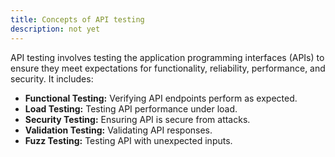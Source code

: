 ```yaml
---
title: Concepts of API testing
description: not yet
---
```

API testing involves testing the application programming interfaces (APIs) to ensure they meet expectations for functionality, reliability, performance, and security. It includes:
      <ul>
        <li><strong>Functional Testing:</strong> Verifying API endpoints perform as expected.</li>
        <li><strong>Load Testing:</strong> Testing API performance under load.</li>
        <li><strong>Security Testing:</strong> Ensuring API is secure from attacks.</li>
        <li><strong>Validation Testing:</strong> Validating API responses.</li>
        <li><strong>Fuzz Testing:</strong> Testing API with unexpected inputs.</li>
      </ul>
